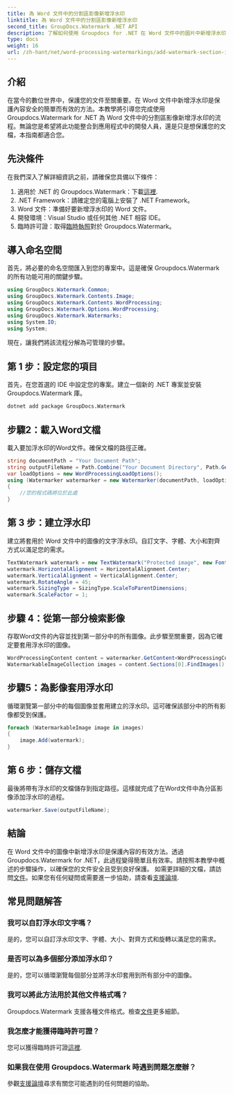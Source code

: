 ```yaml
---
title: 為 Word 文件中的分割區影像新增浮水印
linktitle: 為 Word 文件中的分割區影像新增浮水印
second_title: GroupDocs.Watermark .NET API
description: 了解如何使用 Groupdocs for .NET 在 Word 文件中的圖片中新增浮水印。請遵循我們的安全、專業文件保護指南。
type: docs
weight: 16
url: /zh-hant/net/word-processing-watermarkings/add-watermark-section-images-word-docs/
---
```

## 介紹
在當今的數位世界中，保護您的文件至關重要。在 Word 文件中新增浮水印是保護內容安全的簡單而有效的方法。本教學將引導您完成使用 Groupdocs.Watermark for .NET 為 Word 文件中的分割區影像新增浮水印的流程。無論您是希望將此功能整合到應用程式中的開發人員，還是只是想保護您的文檔，本指南都適合您。
## 先決條件
在我們深入了解詳細資訊之前，請確保您具備以下條件：
1. 適用於 .NET 的 Groupdocs.Watermark：下載[這裡](https://releases.groupdocs.com/Watermark/net/).
2. .NET Framework：請確定您的電腦上安裝了 .NET Framework。
3. Word 文件：準備好要新增浮水印的 Word 文件。
4. 開發環境：Visual Studio 或任何其他 .NET 相容 IDE。
5. 臨時許可證：取得[臨時執照](https://purchase.groupdocs.com/temporary-license/)對於 Groupdocs.Watermark。
## 導入命名空間
首先，將必要的命名空間匯入到您的專案中。這是確保 Groupdocs.Watermark 的所有功能可用的關鍵步驟。
```csharp
using GroupDocs.Watermark.Common;
using GroupDocs.Watermark.Contents.Image;
using GroupDocs.Watermark.Contents.WordProcessing;
using GroupDocs.Watermark.Options.WordProcessing;
using GroupDocs.Watermark.Watermarks;
using System.IO;
using System;
```
現在，讓我們將該流程分解為可管理的步驟。
## 第 1 步：設定您的項目
首先，在您首選的 IDE 中設定您的專案。建立一個新的 .NET 專案並安裝 Groupdocs.Watermark 庫。
```bash
dotnet add package GroupDocs.Watermark
```
## 步驟2：載入Word文檔
載入要加浮水印的Word文件。確保文檔的路徑正確。
```csharp
string documentPath = "Your Document Path";
string outputFileName = Path.Combine("Your Document Directory", Path.GetFileName(documentPath));
var loadOptions = new WordProcessingLoadOptions();
using (Watermarker watermarker = new Watermarker(documentPath, loadOptions))
{
    //您的程式碼將位於此處
}
```
## 第 3 步：建立浮水印
建立將套用於 Word 文件中的圖像的文字浮水印。自訂文字、字體、大小和對齊方式以滿足您的需求。
```csharp
TextWatermark watermark = new TextWatermark("Protected image", new Font("Arial", 8));
watermark.HorizontalAlignment = HorizontalAlignment.Center;
watermark.VerticalAlignment = VerticalAlignment.Center;
watermark.RotateAngle = 45;
watermark.SizingType = SizingType.ScaleToParentDimensions;
watermark.ScaleFactor = 1;
```
## 步驟 4：從第一部分檢索影像
存取Word文件的內容並找到第一部分中的所有圖像。此步驟至關重要，因為它確定要套用浮水印的圖像。
```csharp
WordProcessingContent content = watermarker.GetContent<WordProcessingContent>();
WatermarkableImageCollection images = content.Sections[0].FindImages();
```
## 步驟5：為影像套用浮水印
循環瀏覽第一部分中的每個圖像並套用建立的浮水印。這可確保該部分中的所有影像都受到保護。
```csharp
foreach (WatermarkableImage image in images)
{
    image.Add(watermark);
}
```
## 第 6 步：儲存文檔
最後將帶有浮水印的文檔儲存到指定路徑。這樣就完成了在Word文件中為分區影像添加浮水印的過程。
```csharp
watermarker.Save(outputFileName);
```
## 結論
在 Word 文件中的圖像中新增浮水印是保護內容的有效方法。透過 Groupdocs.Watermark for .NET，此過程變得簡單且有效率。請按照本教學中概述的步驟操作，以確保您的文件安全且受到良好保護。
如需更詳細的文檔，請訪問[文件](https://reference.groupdocs.com/Watermark/net/)。如果您有任何疑問或需要進一步協助，請查看[支援論壇](https://forum.groupdocs.com/c/watermark/19).
## 常見問題解答
### 我可以自訂浮水印文字嗎？
是的，您可以自訂浮水印文字、字體、大小、對齊方式和旋轉以滿足您的需求。
### 是否可以為多個部分添加浮水印？
是的，您可以循環瀏覽每個部分並將浮水印套用到所有部分中的圖像。
### 我可以將此方法用於其他文件格式嗎？
 Groupdocs.Watermark 支援各種文件格式。檢查[文件](https://reference.groupdocs.com/Watermark/net/)更多細節。
### 我怎麼才能獲得臨時許可證？
您可以獲得臨時許可證[這裡](https://purchase.groupdocs.com/temporary-license/).
### 如果我在使用 Groupdocs.Watermark 時遇到問題怎麼辦？
參觀[支援論壇](https://forum.groupdocs.com/c/watermark/19)尋求有關您可能遇到的任何問題的協助。
